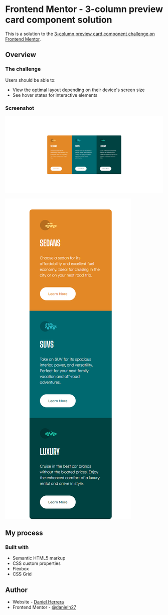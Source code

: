 # Frontend Mentor - 3-column preview card component solution

This is a solution to the [3-column preview card component challenge on Frontend Mentor](https://www.frontendmentor.io/challenges/3column-preview-card-component-pH92eAR2-). 

## Overview

### The challenge

Users should be able to:

- View the optimal layout depending on their device's screen size
- See hover states for interactive elements

### Screenshot

![](./screenshot1.png)

![](./screenshot2.png)

## My process

### Built with

- Semantic HTML5 markup
- CSS custom properties
- Flexbox
- CSS Grid

## Author

- Website - [Daniel Herrera](https://www.linkedin.com/in/daniel-herrera-hb27/)
- Frontend Mentor - [@danielh27](https://www.frontendmentor.io/profile/danielh27)